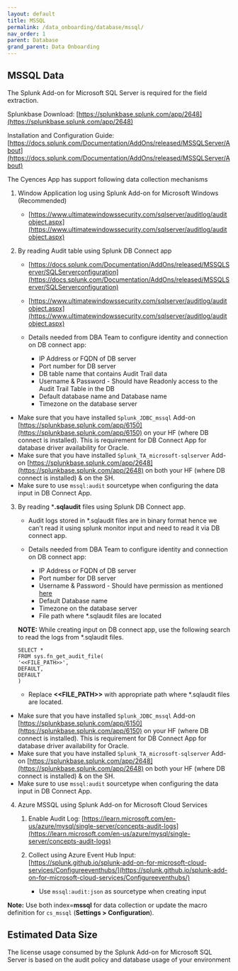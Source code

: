 ```yaml
---
layout: default
title: MSSQL
permalink: /data_onboarding/database/mssql/
nav_order: 1
parent: Database 
grand_parent: Data Onboarding
---
```


## **MSSQL Data**

The Splunk Add-on for Microsoft SQL Server is required for the field extraction.

Splunkbase Download: 
[https://splunkbase.splunk.com/app/2648](https://splunkbase.splunk.com/app/2648)

Installation and Configuration Guide: 
[https://docs.splunk.com/Documentation/AddOns/released/MSSQLServer/About](https://docs.splunk.com/Documentation/AddOns/released/MSSQLServer/About)



The Cyences App has support following data collection mechanisms

1. Window Application log using Splunk Add-on for Microsoft Windows (Recommended)
    * [https://www.ultimatewindowssecurity.com/sqlserver/auditlog/auditobject.aspx](https://www.ultimatewindowssecurity.com/sqlserver/auditlog/auditobject.aspx)

2. By reading Audit table using Splunk DB Connect app 
    * [https://docs.splunk.com/Documentation/AddOns/released/MSSQLServer/SQLServerconfiguration](https://docs.splunk.com/Documentation/AddOns/released/MSSQLServer/SQLServerconfiguration)
    * [https://www.ultimatewindowssecurity.com/sqlserver/auditlog/auditobject.aspx](https://www.ultimatewindowssecurity.com/sqlserver/auditlog/auditobject.aspx)

    * Details needed from DBA Team to configure identity and connection on DB connect app:
        * IP Address or FQDN of DB server
        * Port number for DB server
        * DB table name that contains Audit Trail data
        * Username & Password - Should have Readonly access to the Audit Trail Table in the DB
        * Default database name and Database name
        * Timezone on the database server


* Make sure that you have installed `Splunk_JDBC_mssql` Add-on [https://splunkbase.splunk.com/app/6150](https://splunkbase.splunk.com/app/6150) on your HF (where DB connect is installed). This is requirement for DB Connect App for database driver availability for Oracle.
* Make sure that you have installed `Splunk_TA_microsoft-sqlserver` Add-on [https://splunkbase.splunk.com/app/2648](https://splunkbase.splunk.com/app/2648) on both your HF (where DB connect is installed) & on the SH.
* Make sure to use `mssql:audit` sourcetype when configuring the data input in DB Connect App.

3. By reading ***.sqlaudit** files using Splunk DB Connect app.
    * Audit logs stored in *.sqlaudit files are in binary format hence we can't read it using splunk monitor input and need to read it via DB connect app.

    * Details needed from DBA Team to configure identity and connection on DB connect app:
        * IP Address or FQDN of DB server
        * Port number for DB server
        * Username & Password - Should have permission as mentioned [here](https://learn.microsoft.com/en-us/sql/relational-databases/system-functions/sys-fn-get-audit-file-transact-sql?view=sql-server-ver17&tabs=sqlserver#permissions)
        * Default Database name
        * Timezone on the database server
        * File path where *.sqlaudit files are located

    **NOTE:** While creating input on DB connect app, use the following search to read the logs from *.sqlaudit files.

    ```
    SELECT *
    FROM sys.fn_get_audit_file(
    '<<FILE_PATH>>',
    DEFAULT,
    DEFAULT
    )
    ```
    * Replace **<<FILE_PATH>>** with appropriate path where *.sqlaudit files are located.

* Make sure that you have installed `Splunk_JDBC_mssql` Add-on [https://splunkbase.splunk.com/app/6150](https://splunkbase.splunk.com/app/6150) on your HF (where DB connect is installed). This is requirement for DB Connect App for database driver availability for Oracle.
* Make sure that you have installed `Splunk_TA_microsoft-sqlserver` Add-on [https://splunkbase.splunk.com/app/2648](https://splunkbase.splunk.com/app/2648) on both your HF (where DB connect is installed) & on the SH.
* Make sure to use `mssql:audit` sourcetype when configuring the data input in DB Connect App.


4. Azure MSSQL using Splunk Add-on for Microsoft Cloud Services

    1. Enable Audit Log: [https://learn.microsoft.com/en-us/azure/mysql/single-server/concepts-audit-logs](https://learn.microsoft.com/en-us/azure/mysql/single-server/concepts-audit-logs)

    2. Collect using Azure Event Hub Input: [https://splunk.github.io/splunk-add-on-for-microsoft-cloud-services/Configureeventhubs/](https://splunk.github.io/splunk-add-on-for-microsoft-cloud-services/Configureeventhubs/)

        * Use `mssql:audit:json` as sourcetype when creating input


**Note:** Use both index=**mssql** for data collection or update the macro definition for `cs_mssql` (**Settings > Configuration**). 


## Estimated Data Size

The license usage consumed by the Splunk Add-on for Microsoft SQL Server is based on the audit policy and database usage of your environment